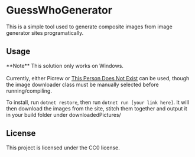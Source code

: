 # GuessWhoGenerator
This is a simple tool used to generate composite images from image generator sites programatically.

## Usage
\*\*Note** This solution only works on Windows. <br> <br>
Currently, either Picrew or [This Person Does Not Exist](https://thispersondoesnotexist.com/) can be used, though the image downloader class must be manually selected before running/compiling. 

To install, run `dotnet restore`, then run `dotnet run [your link here]`. It will then download the images from the site, stitch them together and output it in your build folder under downloadedPictures/

## License
This project is licensed under the CC0 license.
